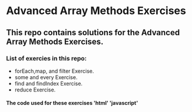 # Advanced Array Methods Exercises

## This repo contains solutions for the Advanced Array Methods Exercises.

### List of exercies in this repo:
* forEach,map, and filter Exercise.
* some and every Exercise.
* find and findIndex Exercise.
* reduce Exercise.

#### The code used for these exercises 'html' 'javascript'

